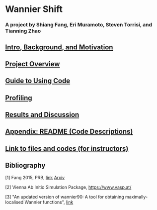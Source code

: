 # Wannier Shift
### A project by Shiang Fang, Eri Muramoto, Steven Torrisi, and Tianning Zhao


## [Intro, Background, and Motivation](https://stevetorr.github.io/wannier_shift/background) 

## [Project Overview](https://stevetorr.github.io/wannier_shift/overview)

## [Guide to Using Code](https://stevetorr.github.io/wannier_shift/guide)

## [Profiling](https://stevetorr.github.io/wannier_shift/profile)

## [Results and Discussion](https://stevetorr.github.io/wannier_shift/results)

## [Appendix: README (Code Descriptions)](https://stevetorr.github.io/wannier_shift/readme)

## [Link to files and codes (for instructors)](https://drive.google.com/drive/folders/1TPO2H14AS_1CgilDmRqsAZzv_I4oeqrX?usp=sharing)

## Bibliography

\[1\] Fang 2015, PRB, [link](http://www.google.com/url?q=http%3A%2F%2Fjournals.aps.org%2Fprb%2Fabstract%2F10.1103%2FPhysRevB.92.205108&sa=D&sntz=1&usg=AFQjCNEPWOnbGlS1q9C2e6Y8fl36wxQzaA) [Arxiv](https://arxiv.org/abs/1506.08860)

\[2\] Vienna Ab Initio Simulation Package, https://www.vasp.at/

\[3\] "An updated version of wannier90: A tool for obtaining maximally-localised Wannier functions", [link](https://www.sciencedirect.com/science/article/pii/S001046551400157X?via%3Dihub)


